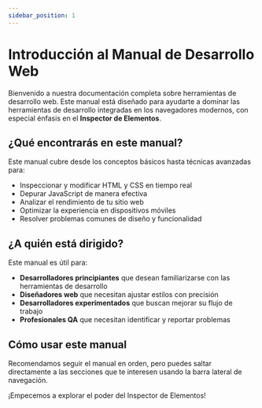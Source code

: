 ```yaml
---
sidebar_position: 1
---
```


# Introducción al Manual de Desarrollo Web

Bienvenido a nuestra documentación completa sobre herramientas de desarrollo web. Este manual está diseñado para ayudarte a dominar las herramientas de desarrollo integradas en los navegadores modernos, con especial énfasis en el **Inspector de Elementos**.

## ¿Qué encontrarás en este manual?

Este manual cubre desde los conceptos básicos hasta técnicas avanzadas para:

- Inspeccionar y modificar HTML y CSS en tiempo real
- Depurar JavaScript de manera efectiva
- Analizar el rendimiento de tu sitio web
- Optimizar la experiencia en dispositivos móviles
- Resolver problemas comunes de diseño y funcionalidad

## ¿A quién está dirigido?

Este manual es útil para:

- **Desarrolladores principiantes** que desean familiarizarse con las herramientas de desarrollo
- **Diseñadores web** que necesitan ajustar estilos con precisión
- **Desarrolladores experimentados** que buscan mejorar su flujo de trabajo
- **Profesionales QA** que necesitan identificar y reportar problemas

## Cómo usar este manual

Recomendamos seguir el manual en orden, pero puedes saltar directamente a las secciones que te interesen usando la barra lateral de navegación.

¡Empecemos a explorar el poder del Inspector de Elementos!